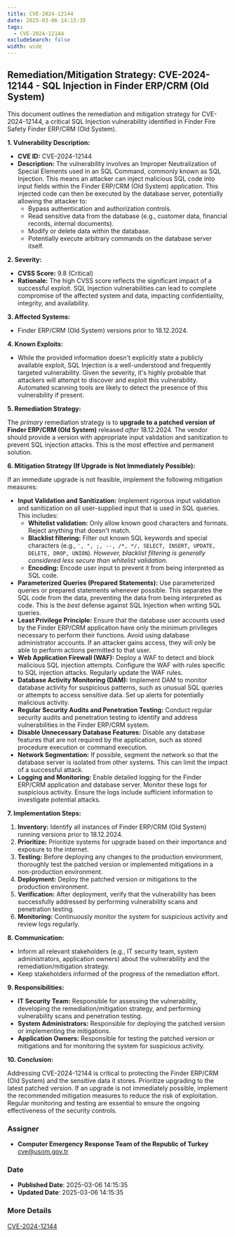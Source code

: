 ```yaml
---
title: CVE-2024-12144
date: 2025-03-06 14:15:35
tags:
  - CVE-2024-12144
excludeSearch: false
width: wide
---
```


## Remediation/Mitigation Strategy: CVE-2024-12144 - SQL Injection in Finder ERP/CRM (Old System)

This document outlines the remediation and mitigation strategy for CVE-2024-12144, a critical SQL Injection vulnerability identified in Finder Fire Safety Finder ERP/CRM (Old System).

**1. Vulnerability Description:**

*   **CVE ID:** CVE-2024-12144
*   **Description:** The vulnerability involves an Improper Neutralization of Special Elements used in an SQL Command, commonly known as SQL Injection.  This means an attacker can inject malicious SQL code into input fields within the Finder ERP/CRM (Old System) application.  This injected code can then be executed by the database server, potentially allowing the attacker to:
    *   Bypass authentication and authorization controls.
    *   Read sensitive data from the database (e.g., customer data, financial records, internal documents).
    *   Modify or delete data within the database.
    *   Potentially execute arbitrary commands on the database server itself.

**2. Severity:**

*   **CVSS Score:** 9.8 (Critical)
*   **Rationale:** The high CVSS score reflects the significant impact of a successful exploit.  SQL Injection vulnerabilities can lead to complete compromise of the affected system and data, impacting confidentiality, integrity, and availability.

**3. Affected Systems:**

*   Finder ERP/CRM (Old System) versions prior to 18.12.2024.

**4. Known Exploits:**

*   While the provided information doesn't explicitly state a publicly available exploit, SQL Injection is a well-understood and frequently targeted vulnerability.  Given the severity, it's highly probable that attackers will attempt to discover and exploit this vulnerability. Automated scanning tools are likely to detect the presence of this vulnerability if present.

**5. Remediation Strategy:**

The *primary* remediation strategy is to **upgrade to a patched version of Finder ERP/CRM (Old System)** released *after* 18.12.2024. The vendor should provide a version with appropriate input validation and sanitization to prevent SQL injection attacks. This is the most effective and permanent solution.

**6. Mitigation Strategy (If Upgrade is Not Immediately Possible):**

If an immediate upgrade is not feasible, implement the following mitigation measures:

*   **Input Validation and Sanitization:** Implement rigorous input validation and sanitization on all user-supplied input that is used in SQL queries.  This includes:
    *   **Whitelist validation:**  Only allow known good characters and formats. Reject anything that doesn't match.
    *   **Blacklist filtering:**  Filter out known SQL keywords and special characters (e.g., `', ", ;, --, /*, */, SELECT, INSERT, UPDATE, DELETE, DROP, UNION`).  *However, blacklist filtering is generally considered less secure than whitelist validation.*
    *   **Encoding:**  Encode user input to prevent it from being interpreted as SQL code.
*   **Parameterized Queries (Prepared Statements):**  Use parameterized queries or prepared statements whenever possible.  This separates the SQL code from the data, preventing the data from being interpreted as code.  This is the *best* defense against SQL Injection when writing SQL queries.
*   **Least Privilege Principle:** Ensure that the database user accounts used by the Finder ERP/CRM application have only the minimum privileges necessary to perform their functions.  Avoid using database administrator accounts.  If an attacker gains access, they will only be able to perform actions permitted to that user.
*   **Web Application Firewall (WAF):**  Deploy a WAF to detect and block malicious SQL injection attempts.  Configure the WAF with rules specific to SQL injection attacks.  Regularly update the WAF rules.
*   **Database Activity Monitoring (DAM):**  Implement DAM to monitor database activity for suspicious patterns, such as unusual SQL queries or attempts to access sensitive data.  Set up alerts for potentially malicious activity.
*   **Regular Security Audits and Penetration Testing:** Conduct regular security audits and penetration testing to identify and address vulnerabilities in the Finder ERP/CRM system.
*   **Disable Unnecessary Database Features:** Disable any database features that are not required by the application, such as stored procedure execution or command execution.
*   **Network Segmentation:** If possible, segment the network so that the database server is isolated from other systems.  This can limit the impact of a successful attack.
*   **Logging and Monitoring:** Enable detailed logging for the Finder ERP/CRM application and database server.  Monitor these logs for suspicious activity.  Ensure the logs include sufficient information to investigate potential attacks.

**7. Implementation Steps:**

1.  **Inventory:** Identify all instances of Finder ERP/CRM (Old System) running versions prior to 18.12.2024.
2.  **Prioritize:** Prioritize systems for upgrade based on their importance and exposure to the internet.
3.  **Testing:** Before deploying any changes to the production environment, thoroughly test the patched version or implemented mitigations in a non-production environment.
4.  **Deployment:** Deploy the patched version or mitigations to the production environment.
5.  **Verification:** After deployment, verify that the vulnerability has been successfully addressed by performing vulnerability scans and penetration testing.
6.  **Monitoring:** Continuously monitor the system for suspicious activity and review logs regularly.

**8. Communication:**

*   Inform all relevant stakeholders (e.g., IT security team, system administrators, application owners) about the vulnerability and the remediation/mitigation strategy.
*   Keep stakeholders informed of the progress of the remediation effort.

**9. Responsibilities:**

*   **IT Security Team:** Responsible for assessing the vulnerability, developing the remediation/mitigation strategy, and performing vulnerability scans and penetration testing.
*   **System Administrators:** Responsible for deploying the patched version or implementing the mitigations.
*   **Application Owners:** Responsible for testing the patched version or mitigations and for monitoring the system for suspicious activity.

**10. Conclusion:**

Addressing CVE-2024-12144 is critical to protecting the Finder ERP/CRM (Old System) and the sensitive data it stores. Prioritize upgrading to the latest patched version.  If an upgrade is not immediately possible, implement the recommended mitigation measures to reduce the risk of exploitation.  Regular monitoring and testing are essential to ensure the ongoing effectiveness of the security controls.

### Assigner
- **Computer Emergency Response Team of the Republic of Turkey** <cve@usom.gov.tr>

### Date
- **Published Date**: 2025-03-06 14:15:35
- **Updated Date**: 2025-03-06 14:15:35

### More Details
[CVE-2024-12144](https://www.cvedetails.com/cve/CVE-2024-12144)